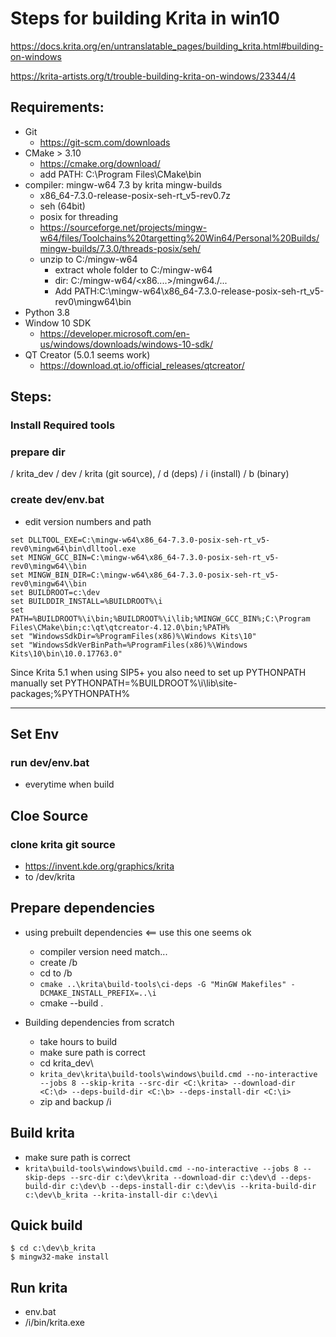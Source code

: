 # Steps for building Krita in win10

https://docs.krita.org/en/untranslatable_pages/building_krita.html#building-on-windows


https://krita-artists.org/t/trouble-building-krita-on-windows/23344/4

## Requirements:
- Git 
  - https://git-scm.com/downloads
- CMake > 3.10
  - https://cmake.org/download/
  - add PATH: C:\Program Files\CMake\bin
- compiler: mingw-w64 7.3 by krita mingw-builds
  - x86_64-7.3.0-release-posix-seh-rt_v5-rev0.7z
  - seh (64bit)
  - posix for threading
  - https://sourceforge.net/projects/mingw-w64/files/Toolchains%20targetting%20Win64/Personal%20Builds/mingw-builds/7.3.0/threads-posix/seh/
  - unzip to C:/mingw-w64
    - extract whole folder to C:/mingw-w64
    - dir: C:/mingw-w64/<x86....>/mingw64./...
    - Add PATH:C:\mingw-w64\x86_64-7.3.0-release-posix-seh-rt_v5-rev0\mingw64\bin
- Python 3.8
- Window 10 SDK
  - https://developer.microsoft.com/en-us/windows/downloads/windows-10-sdk/
- QT Creator (5.0.1 seems work)
  - https://download.qt.io/official_releases/qtcreator/



## Steps:
### Install Required tools

### prepare dir
/ krita_dev
  / dev
    / krita (git source), 
  / d (deps)
  / i (install)
  / b (binary)

### create dev/env.bat
- edit version numbers and path

```
set DLLTOOL_EXE=C:\mingw-w64\x86_64-7.3.0-posix-seh-rt_v5-rev0\mingw64\bin\dlltool.exe
set MINGW_GCC_BIN=C:\mingw-w64\x86_64-7.3.0-posix-seh-rt_v5-rev0\mingw64\\bin
set MINGW_BIN_DIR=C:\mingw-w64\x86_64-7.3.0-posix-seh-rt_v5-rev0\mingw64\\bin
set BUILDROOT=c:\dev
set BUILDDIR_INSTALL=%BUILDROOT%\i
set PATH=%BUILDROOT%\i\bin;%BUILDROOT%\i\lib;%MINGW_GCC_BIN%;C:\Program Files\CMake\bin;c:\qt\qtcreator-4.12.0\bin;%PATH%
set "WindowsSdkDir=%ProgramFiles(x86)%\Windows Kits\10"
set "WindowsSdkVerBinPath=%ProgramFiles(x86)%\Windows Kits\10\bin\10.0.17763.0"
```

 Since Krita 5.1 when using SIP5+ you also need to set up PYTHONPATH manually
set PYTHONPATH=%BUILDROOT%\i\lib\site-packages;%PYTHONPATH%

---

## Set Env
### run dev/env.bat
- everytime when build

## Cloe Source
### clone krita git source
- https://invent.kde.org/graphics/krita
- to /dev/krita


## Prepare dependencies
- using prebuilt dependencies <== use this one seems ok
  - compiler version need match...
  - create /b
  - cd to /b
  - `cmake ..\krita\build-tools\ci-deps -G "MinGW Makefiles" -DCMAKE_INSTALL_PREFIX=..\i`
  - cmake --build .

- Building dependencies from scratch 
  - take hours to build
  - make sure path is correct
  - cd krita_dev\
  - `krita_dev\krita\build-tools\windows\build.cmd --no-interactive --jobs 8 --skip-krita --src-dir <C:\krita> --download-dir <C:\d> --deps-build-dir <C:\b> --deps-install-dir <C:\i>`
  - zip and backup /i

## Build krita
  - make sure path is correct
  - `krita\build-tools\windows\build.cmd --no-interactive --jobs 8 --skip-deps --src-dir c:\dev\krita --download-dir c:\dev\d --deps-build-dir c:\dev\b --deps-install-dir c:\dev\is --krita-build-dir c:\dev\b_krita --krita-install-dir c:\dev\i`


## Quick build
```
$ cd c:\dev\b_krita
$ mingw32-make install
```

## Run krita
- env.bat
- /i/bin/krita.exe


